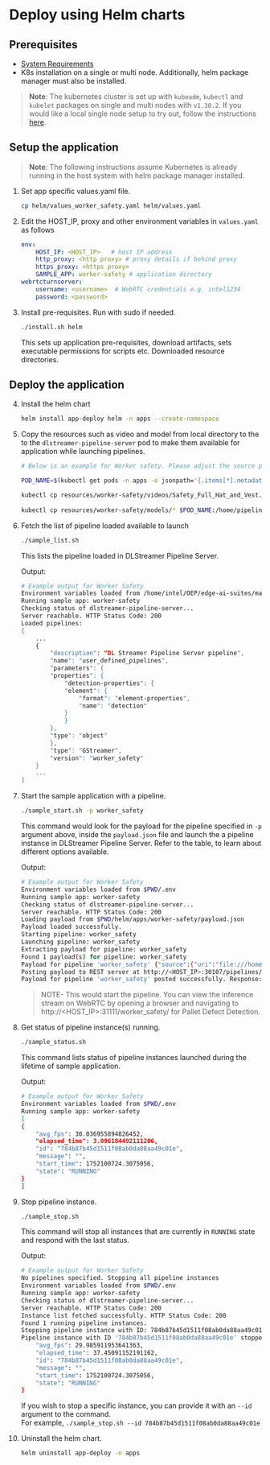 # Deploy using Helm charts

## Prerequisites

- [System Requirements](system-requirements.md)
- K8s installation on a single or multi node. Additionally, helm package manager must also be installed.
> **Note**: The kubernetes cluster is set up with `kubeadm`, `kubectl` and `kubelet` packages on single and multi nodes with `v1.30.2`. If you would like a local single node setup to try out, follow the instructions [here](how-to-setup-helm-locally.md).


## Setup the application

> **Note**: The following instructions assume Kubernetes is already running in the host system with helm package manager installed.

1. Set app specific values.yaml file.
    ```sh
    cp helm/values_worker_safety.yaml helm/values.yaml
    ```
2.  Edit the HOST_IP, proxy and other environment variables in `values.yaml` as follows
    ```yaml
    env:        
        HOST_IP: <HOST_IP>   # host IP address
        http_proxy: <http proxy> # proxy details if behind proxy
        https_proxy: <https proxy>
        SAMPLE_APP: worker-safety # application directory
    webrtcturnserver:
        username: <username>  # WebRTC credentials e.g. intel1234
        password: <password>
    ```
3.  Install pre-requisites. Run with sudo if needed.
    ```sh
    ./install.sh helm
    ```
    This sets up application pre-requisites, download artifacts, sets executable permissions for scripts etc. Downloaded resource directories.

## Deploy the application

4.  Install the helm chart
    ```sh
    helm install app-deploy helm -n apps --create-namespace
    ```
5.  Copy the resources such as video and model from local directory to the to the `dlstreamer-pipeline-server` pod to make them available for application while launching pipelines.
    ```sh
    # Below is an example for Worker safety. Please adjust the source path of models and videos appropriately for other sample applications.
    
    POD_NAME=$(kubectl get pods -n apps -o jsonpath='{.items[*].metadata.name}' | tr ' ' '\n' | grep deployment-dlstreamer-pipeline-server | head -n 1)

    kubectl cp resources/worker-safety/videos/Safety_Full_Hat_and_Vest.mp4 $POD_NAME:/home/pipeline-server/resources/videos/ -c dlstreamer-pipeline-server -n apps
 
    kubectl cp resources/worker-safety/models/* $POD_NAME:/home/pipeline-server/resources/models/ -c dlstreamer-pipeline-server -n apps
    ```
6.  Fetch the list of pipeline loaded available to launch
    ```sh
    ./sample_list.sh
    ```
    This lists the pipeline loaded in DLStreamer Pipeline Server.
    
    Output:
    ```sh
    # Example output for Worker Safety
    Environment variables loaded from /home/intel/OEP/edge-ai-suites/manufacturing-ai-suite/industrial-edge-insights-vision/.env
    Running sample app: worker-safety
    Checking status of dlstreamer-pipeline-server...
    Server reachable. HTTP Status Code: 200
    Loaded pipelines:
    [
        ...
        {
            "description": "DL Streamer Pipeline Server pipeline",
            "name": "user_defined_pipelines",
            "parameters": {
            "properties": {
                "detection-properties": {
                "element": {
                    "format": "element-properties",
                    "name": "detection"
                }
                }
            },
            "type": "object"
            },
            "type": "GStreamer",
            "version": "worker_safety"
        }
        ...
    ]
    ```
7.  Start the sample application with a pipeline.
    ```sh
    ./sample_start.sh -p worker_safety
    ```
    This command would look for the payload for the pipeline specified in `-p` argument above, inside the `payload.json` file and launch the a pipeline instance in DLStreamer Pipeline Server. Refer to the table, to learn about different options available. 
    
    Output:
    ```sh
    # Example output for Worker Safety
    Environment variables loaded from $PWD/.env
    Running sample app: worker-safety
    Checking status of dlstreamer-pipeline-server...
    Server reachable. HTTP Status Code: 200
    Loading payload from $PWD/helm/apps/worker-safety/payload.json
    Payload loaded successfully.
    Starting pipeline: worker_safety
    Launching pipeline: worker_safety
    Extracting payload for pipeline: worker_safety
    Found 1 payload(s) for pipeline: worker_safety
    Payload for pipeline 'worker_safety' {"source":{"uri":"file:///home/pipeline-server/resources/videos/Safety_Full_Hat_and_Vest.mp4","type":"uri"},"destination":{"frame":{"type":"webrtc","peer-id":"worker_safety"}},"parameters":{"detection-properties":{"model":"/home/pipeline-server/resources/models/worker-safety/model.xml","device":"CPU"}}}
    Posting payload to REST server at http://<HOST_IP>:30107/pipelines/user_defined_pipelines/worker_safety
    Payload for pipeline 'worker_safety' posted successfully. Response: "74bebe7a5d1211f08ab0da88aa49c01e"
    ```
    >NOTE- This would start the pipeline. You can view the inference stream on WebRTC by opening a browser and navigating to http://<HOST_IP>:31111/worker_safety/ for Pallet Defect Detection.

8.  Get status of pipeline instance(s) running.
    ```sh
    ./sample_status.sh
    ```
    This command lists status of pipeline instances launched during the lifetime of sample application.
    
    Output:
    ```sh
    # Example output for Worker Safety
    Environment variables loaded from $PWD/.env
    Running sample app: worker-safety
    [
    {
        "avg_fps": 30.036955894826452,
        "elapsed_time": 3.096184492111206,
        "id": "784b87b45d1511f08ab0da88aa49c01e",
        "message": "",
        "start_time": 1752100724.3075056,
        "state": "RUNNING"
    }
    ]
    ```

9.  Stop pipeline instance.
    ```sh
    ./sample_stop.sh
    ```
    This command will stop all instances that are currently in `RUNNING` state and respond with the last status.
    
    Output:
    ```sh
    # Example output for Worker Safety
    No pipelines specified. Stopping all pipeline instances
    Environment variables loaded from $PWD/.env
    Running sample app: worker-safety
    Checking status of dlstreamer-pipeline-server...
    Server reachable. HTTP Status Code: 200
    Instance list fetched successfully. HTTP Status Code: 200
    Found 1 running pipeline instances.
    Stopping pipeline instance with ID: 784b87b45d1511f08ab0da88aa49c01e
    Pipeline instance with ID '784b87b45d1511f08ab0da88aa49c01e' stopped successfully. Response: {
        "avg_fps": 29.985911953641363,
        "elapsed_time": 37.45091152191162,
        "id": "784b87b45d1511f08ab0da88aa49c01e",
        "message": "",
        "start_time": 1752100724.3075056,
        "state": "RUNNING"
    }
    ```
    If you wish to stop a specific instance, you can provide it with an `--id` argument to the command.    
    For example, `./sample_stop.sh --id 784b87b45d1511f08ab0da88aa49c01e`

10.  Uninstall the helm chart.
     ```sh
     helm uninstall app-deploy -n apps
     ```
    
